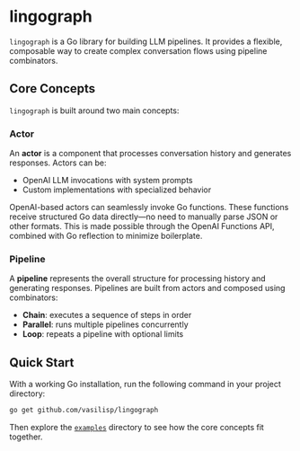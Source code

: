# lingograph

`lingograph` is a Go library for building LLM pipelines. It provides a
flexible, composable way to create complex conversation flows using pipeline
combinators.

## Core Concepts

`lingograph` is built around two main concepts:

### Actor

An **actor** is a component that processes conversation history and generates
responses. Actors can be:

- OpenAI LLM invocations with system prompts
- Custom implementations with specialized behavior

OpenAI-based actors can seamlessly invoke Go functions. These functions receive
structured Go data directly—no need to manually parse JSON or other formats.
This is made possible through the OpenAI Functions API, combined with Go
reflection to minimize boilerplate.

### Pipeline

A **pipeline** represents the overall structure for processing history and
generating responses. Pipelines are built from actors and composed using
combinators:

- **Chain**: executes a sequence of steps in order
- **Parallel**: runs multiple pipelines concurrently
- **Loop**: repeats a pipeline with optional limits

## Quick Start

With a working Go installation, run the following command in your project
directory:

```bash
go get github.com/vasilisp/lingograph
```

Then explore the [`examples`](https://github.com/vasilisp/lingograph/tree/main/examples) directory to see how the core concepts
fit together.
